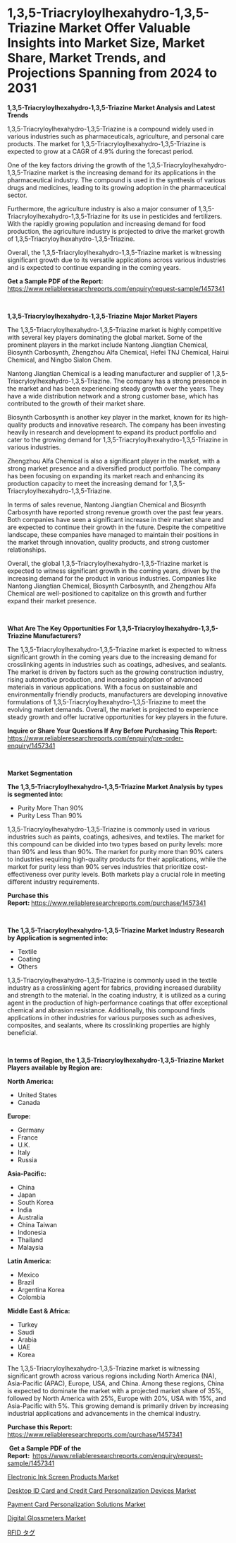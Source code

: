 <p><h1>1,3,5-Triacryloylhexahydro-1,3,5-Triazine Market Offer Valuable Insights into Market Size, Market Share, Market Trends, and Projections Spanning from 2024 to 2031</h1></p><p><strong>1,3,5-Triacryloylhexahydro-1,3,5-Triazine Market Analysis and Latest Trends</strong></p>
<p><p>1,3,5-Triacryloylhexahydro-1,3,5-Triazine is a compound widely used in various industries such as pharmaceuticals, agriculture, and personal care products. The market for 1,3,5-Triacryloylhexahydro-1,3,5-Triazine is expected to grow at a CAGR of 4.9% during the forecast period. </p><p>One of the key factors driving the growth of the 1,3,5-Triacryloylhexahydro-1,3,5-Triazine market is the increasing demand for its applications in the pharmaceutical industry. The compound is used in the synthesis of various drugs and medicines, leading to its growing adoption in the pharmaceutical sector. </p><p>Furthermore, the agriculture industry is also a major consumer of 1,3,5-Triacryloylhexahydro-1,3,5-Triazine for its use in pesticides and fertilizers. With the rapidly growing population and increasing demand for food production, the agriculture industry is projected to drive the market growth of 1,3,5-Triacryloylhexahydro-1,3,5-Triazine.</p><p>Overall, the 1,3,5-Triacryloylhexahydro-1,3,5-Triazine market is witnessing significant growth due to its versatile applications across various industries and is expected to continue expanding in the coming years.</p></p>
<p><strong>Get a Sample PDF of the Report:&nbsp;</strong> <a href="https://www.reliableresearchreports.com/enquiry/request-sample/1457341">https://www.reliableresearchreports.com/enquiry/request-sample/1457341</a></p>
<p>&nbsp;</p>
<p><strong>1,3,5-Triacryloylhexahydro-1,3,5-Triazine Major Market Players</strong></p>
<p><p>The 1,3,5-Triacryloylhexahydro-1,3,5-Triazine market is highly competitive with several key players dominating the global market. Some of the prominent players in the market include Nantong Jiangtian Chemical, Biosynth Carbosynth, Zhengzhou Alfa Chemical, Hefei TNJ Chemical, Hairui Chemical, and Ningbo Sialon Chem.</p><p>Nantong Jiangtian Chemical is a leading manufacturer and supplier of 1,3,5-Triacryloylhexahydro-1,3,5-Triazine. The company has a strong presence in the market and has been experiencing steady growth over the years. They have a wide distribution network and a strong customer base, which has contributed to the growth of their market share.</p><p>Biosynth Carbosynth is another key player in the market, known for its high-quality products and innovative research. The company has been investing heavily in research and development to expand its product portfolio and cater to the growing demand for 1,3,5-Triacryloylhexahydro-1,3,5-Triazine in various industries.</p><p>Zhengzhou Alfa Chemical is also a significant player in the market, with a strong market presence and a diversified product portfolio. The company has been focusing on expanding its market reach and enhancing its production capacity to meet the increasing demand for 1,3,5-Triacryloylhexahydro-1,3,5-Triazine.</p><p>In terms of sales revenue, Nantong Jiangtian Chemical and Biosynth Carbosynth have reported strong revenue growth over the past few years. Both companies have seen a significant increase in their market share and are expected to continue their growth in the future. Despite the competitive landscape, these companies have managed to maintain their positions in the market through innovation, quality products, and strong customer relationships.</p><p>Overall, the global 1,3,5-Triacryloylhexahydro-1,3,5-Triazine market is expected to witness significant growth in the coming years, driven by the increasing demand for the product in various industries. Companies like Nantong Jiangtian Chemical, Biosynth Carbosynth, and Zhengzhou Alfa Chemical are well-positioned to capitalize on this growth and further expand their market presence.</p></p>
<p>&nbsp;</p>
<p><strong>What Are The Key Opportunities For 1,3,5-Triacryloylhexahydro-1,3,5-Triazine Manufacturers?</strong></p>
<p><p>The 1,3,5-Triacryloylhexahydro-1,3,5-Triazine market is expected to witness significant growth in the coming years due to the increasing demand for crosslinking agents in industries such as coatings, adhesives, and sealants. The market is driven by factors such as the growing construction industry, rising automotive production, and increasing adoption of advanced materials in various applications. With a focus on sustainable and environmentally friendly products, manufacturers are developing innovative formulations of 1,3,5-Triacryloylhexahydro-1,3,5-Triazine to meet the evolving market demands. Overall, the market is projected to experience steady growth and offer lucrative opportunities for key players in the future.</p></p>
<p><strong>Inquire or Share Your Questions If Any Before Purchasing This Report:</strong> <a href="https://www.reliableresearchreports.com/enquiry/pre-order-enquiry/1457341">https://www.reliableresearchreports.com/enquiry/pre-order-enquiry/1457341</a></p>
<p>&nbsp;</p>
<p><strong>Market Segmentation</strong></p>
<p><strong>The 1,3,5-Triacryloylhexahydro-1,3,5-Triazine Market Analysis by types is segmented into:</strong></p>
<p><ul><li>Purity More Than 90%</li><li>Purity Less Than 90%</li></ul></p>
<p><p>1,3,5-Triacryloylhexahydro-1,3,5-Triazine is commonly used in various industries such as paints, coatings, adhesives, and textiles. The market for this compound can be divided into two types based on purity levels: more than 90% and less than 90%. The market for purity more than 90% caters to industries requiring high-quality products for their applications, while the market for purity less than 90% serves industries that prioritize cost-effectiveness over purity levels. Both markets play a crucial role in meeting different industry requirements.</p></p>
<p><strong>Purchase this Report:&nbsp;</strong><a href="https://www.reliableresearchreports.com/purchase/1457341">https://www.reliableresearchreports.com/purchase/1457341</a></p>
<p>&nbsp;</p>
<p><strong>The 1,3,5-Triacryloylhexahydro-1,3,5-Triazine Market Industry Research by Application is segmented into:</strong></p>
<p><ul><li>Textile</li><li>Coating</li><li>Others</li></ul></p>
<p><p>1,3,5-Triacryloylhexahydro-1,3,5-Triazine is commonly used in the textile industry as a crosslinking agent for fabrics, providing increased durability and strength to the material. In the coating industry, it is utilized as a curing agent in the production of high-performance coatings that offer exceptional chemical and abrasion resistance. Additionally, this compound finds applications in other industries for various purposes such as adhesives, composites, and sealants, where its crosslinking properties are highly beneficial.</p></p>
<p>&nbsp;</p>
<p><strong>In terms of Region, the 1,3,5-Triacryloylhexahydro-1,3,5-Triazine Market Players available by Region are:</strong></p>
<p>
    <p> <strong> North America: </strong>
        <ul>
            <li>United States</li>
            <li>Canada</li>
        </ul>
        </p> 
    <p> <strong> Europe: </strong>
        <ul>
            <li>Germany</li>
            <li>France</li>
            <li>U.K.</li>
            <li>Italy</li>
            <li>Russia</li>
        </ul>
        </p> 
    <p> <strong> Asia-Pacific: </strong>
        <ul>
            <li>China</li>
            <li>Japan</li>
            <li>South Korea</li>
            <li>India</li>
            <li>Australia</li>
            <li>China Taiwan</li>
            <li>Indonesia</li>
            <li>Thailand</li>
            <li>Malaysia</li>
        </ul>
        </p> 
    <p> <strong> Latin America: </strong>
        <ul>
            <li>Mexico</li>
            <li>Brazil</li>
            <li>Argentina Korea</li>
            <li>Colombia</li>
        </ul>
        </p> 
    <p> <strong> Middle East & Africa: </strong>
        <ul>
            <li>Turkey</li>
            <li>Saudi</li>
            <li>Arabia</li>
            <li>UAE</li>
            <li>Korea</li>
        </ul>
    </p>
    </p>
<p><p>The 1,3,5-Triacryloylhexahydro-1,3,5-Triazine market is witnessing significant growth across various regions including North America (NA), Asia-Pacific (APAC), Europe, USA, and China. Among these regions, China is expected to dominate the market with a projected market share of 35%, followed by North America with 25%, Europe with 20%, USA with 15%, and Asia-Pacific with 5%. This growing demand is primarily driven by increasing industrial applications and advancements in the chemical industry.</p></p>
<p><strong>Purchase this Report: </strong><a href="https://www.reliableresearchreports.com/purchase/1457341">https://www.reliableresearchreports.com/purchase/1457341</a></p>
<p>&nbsp;<strong>Get a Sample PDF of the Report:&nbsp;&nbsp;</strong><a href="https://www.reliableresearchreports.com/enquiry/request-sample/1457341">https://www.reliableresearchreports.com/enquiry/request-sample/1457341</a></p>
<p><strong></strong></p>
<p><p><a href="https://view.publitas.com/reportprime-1/electronic-ink-screen-products-market-dynamics-2024-2031-also-about-its-market-trends-projections-and-opportunities/">Electronic Ink Screen Products Market</a></p><p><a href="https://github.com/juniordelafrance/Market-Research-Report-List-2/blob/main/desktop-id-card-and-credit-card-personalization-devices-market.md">Desktop ID Card and Credit Card Personalization Devices Market</a></p><p><a href="https://github.com/jaidynmorantestelletmjzya/Market-Research-Report-List-1/blob/main/payment-card-personalization-solutions-market.md">Payment Card Personalization Solutions Market</a></p><p><a href="https://faithful-glue-af3.notion.site/Digital-Glossmeters-Market-Furnish-Information-about-Market-Size-Market-Share-Market-Dynamics-and-cfc634b59d8842fda24d25d844c0e240">Digital Glossmeters Market</a></p><p><a href="https://medium.com/@gagewest1962/rfid%E3%82%BF%E3%82%B0%E5%B8%82%E5%A0%B4-%E7%AB%B6%E4%BA%89%E5%88%86%E6%9E%90-%E5%B8%82%E5%A0%B4%E3%83%88%E3%83%AC%E3%83%B3%E3%83%89-2031%E5%B9%B4%E3%81%BE%E3%81%A7%E3%81%AE%E4%BA%88%E6%B8%AC-a780ffe1abb2">RFID タグ</a></p></p>